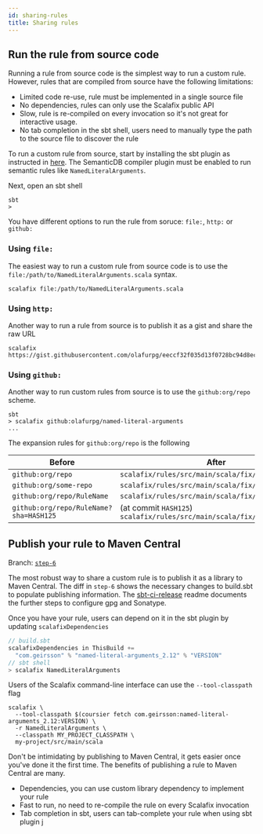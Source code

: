 ```yaml
---
id: sharing-rules
title: Sharing rules
---
```


## Run the rule from source code

Running a rule from source code is the simplest way to run a custom rule.
However, rules that are compiled from source have the following limitations:

- Limited code re-use, rule must be implemented in a single source file
- No dependencies, rules can only use the Scalafix public API
- Slow, rule is re-compiled on every invocation so it's not great for
  interactive usage.
- No tab completion in the sbt shell, users need to manually type the path to
  the source file to discover the rule

To run a custom rule from source, start by installing the sbt plugin as
instructed in [here](../users/installation.md#sbt). The SemanticDB compiler
plugin must be enabled to run semantic rules like `NamedLiteralArguments`.

Next, open an sbt shell

```
sbt
>
```

You have different options to run the rule from soruce: `file:`, `http:` or
`github:`

### Using `file:`

The easiest way to run a custom rule from source code is to use the
`file:/path/to/NamedLiteralArguments.scala` syntax.

```
scalafix file:/path/to/NamedLiteralArguments.scala
```

### Using `http:`

Another way to run a rule from source is to publish it as a gist and share the
raw URL

```
scalafix https://gist.githubusercontent.com/olafurpg/eeccf32f035d13f0728bc94d8ec0a776/raw/78c81bb7f390eb98178dd26ea03c42bd5a998666/NamedLiteralArguments.scala
```

### Using `github:`

Another way to run custom rules from source is to use the `github:org/repo`
scheme.

```
sbt
> scalafix github:olafurpg/named-literal-arguments
...
```

The expansion rules for `github:org/repo` is the following

| Before                                 | After                                                                    |
| -------------------------------------- | ------------------------------------------------------------------------ |
| `github:org/repo`                      | `scalafix/rules/src/main/scala/fix/Repo.scala`                           |
| `github:org/some-repo`                 | `scalafix/rules/src/main/scala/fix/SomeRepo.scala`                       |
| `github:org/repo/RuleName`             | `scalafix/rules/src/main/scala/fix/RuleName.scala`                       |
| `github:org/repo/RuleName?sha=HASH125` | (at commit `HASH125`) `scalafix/rules/src/main/scala/fix/RuleName.scala` |

## Publish your rule to Maven Central

Branch:
[`step-6`](https://github.com/olafurpg/named-literal-arguments/commit/88f18b16c9dd939a3f1c08672b121ac2bc1c590d)

The most robust way to share a custom rule is to publish it as a library to
Maven Central. The diff in `step-6` shows the necessary changes to build.sbt to
populate publishing information. The
[sbt-ci-release](https://github.com/olafurpg/sbt-ci-release) readme documents
the further steps to configure gpg and Sonatype.

Once you have your rule, users can depend on it in the sbt plugin by updating
`scalafixDependencies`

```scala
// build.sbt
scalafixDependencies in ThisBuild +=
  "com.geirsson" % "named-literal-arguments_2.12" % "VERSION"
// sbt shell
> scalafix NamedLiteralArguments
```

Users of the Scalafix command-line interface can use the `--tool-classpath` flag

```
scalafix \
  --tool-classpath $(coursier fetch com.geirsson:named-literal-arguments_2.12:VERSION) \
  -r NamedLiteralArguments \
  --classpath MY_PROJECT_CLASSPATH \
  my-project/src/main/scala
```

Don't be intimidating by publishing to Maven Central, it gets easier once you've
done it the first time. The benefits of publishing a rule to Maven Central are
many.

- Dependencies, you can use custom library dependency to implement your rule
- Fast to run, no need to re-compile the rule on every Scalafix invocation
- Tab completion in sbt, users can tab-complete your rule when using sbt plugin
  j
